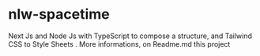 # nlw-spacetime
 Next Js and Node Js with TypeScript to compose a structure, and Tailwind CSS to Style Sheets . More informations, on Readme.md this project
